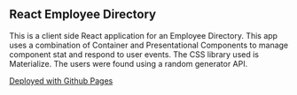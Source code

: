 ## React Employee Directory

This is a client side React application for an Employee Directory. This app uses a combination of Container and Presentational Components to manage component stat and respond to user events. The CSS library used is Materialize. The users were found using a random generator API. 

[Deployed with Github Pages](https://kathlene-cory.github.io/React-Employee-Directory/)
